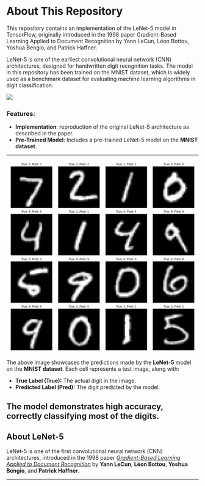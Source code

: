 # About This Repository

This repository contains an implementation of the LeNet-5 model in TensorFlow, originally introduced in the 1998 paper Gradient-Based Learning Applied to Document Recognition by Yann LeCun, Léon Bottou, Yoshua Bengio, and Patrick Haffner.

LeNet-5 is one of the earliest convolutional neural network (CNN) architectures, designed for handwritten digit recognition tasks. The model in this repository has been trained on the MNIST dataset, which is widely used as a benchmark dataset for evaluating machine learning algorithms in digit classification. 

![](https://komarev.com/ghpvc/?username=LadyAmely&color=green)  

### Features:
- **Implementation**: reproduction of the original LeNet-5 architecture as described in the paper.
- **Pre-Trained Model**: Includes a pre-trained LeNet-5 model on the **MNIST dataset**.
---
![MNIST](https://github.com/LadyAmely/LeNet-5-tensorflow/blob/master/plots/mnist_predictions_visualization.png)

The above image showcases the predictions made by the **LeNet-5** model on the **MNIST dataset**. Each cell represents a test image, along with:

- **True Label (True):** The actual digit in the image.
- **Predicted Label (Pred):** The digit predicted by the model.

The model demonstrates high accuracy, correctly classifying most of the digits. 
---
## About LeNet-5

LeNet-5 is one of the first convolutional neural network (CNN) architectures, introduced in the 1998 paper [*Gradient-Based Learning Applied to Document Recognition*](http://yann.lecun.com/exdb/publis/pdf/lecun-98.pdf) by **Yann LeCun**, **Léon Bottou**, **Yoshua Bengio**, and **Patrick Haffner**.


---
